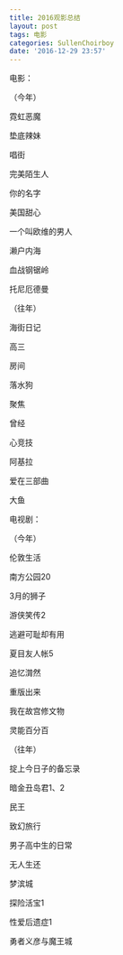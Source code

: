 ```yaml
---
title: 2016观影总结
layout: post
tags: 电影
categories: SullenChoirboy
date: '2016-12-29 23:57'
---
```

电影：

（今年）

霓虹恶魔

垫底辣妹

唱街

完美陌生人

你的名字

美国甜心

一个叫欧维的男人

濑户内海

血战钢锯岭

托尼厄德曼

（往年）

海街日记

高三

房间

落水狗

聚焦

曾经

心竞技

阿基拉

爱在三部曲

大鱼

电视剧：

（今年）

伦敦生活

南方公园20

3月的狮子

游侠笑传2

逃避可耻却有用

夏目友人帐5

追忆潸然

重版出来

我在故宫修文物

灵能百分百

（往年）

掟上今日子的备忘录

暗金丑岛君1、2

民王

致幻旅行

男子高中生的日常

无人生还

梦滨城

探险活宝1

性爱后遗症1

勇者义彦与魔王城